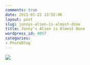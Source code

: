 ```yaml
---
comments: true
date: 2011-01-22 13:52:06
layout: post
slug: jonnys-alien-is-almost-done
title: Jonny's Alien is Almost Done
wordpress_id: 4057
categories:
- PhotoBlog
---
```


![](http://ryanfitzer.com/main/wp-content/uploads/2011/01/photo7-950x709.jpg)

